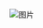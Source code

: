 ![图片](https://user-images.githubusercontent.com/38878365/184600861-3bf4f4e6-2e5a-4528-a4d5-5610c05b74ae.png)

